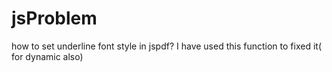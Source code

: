 # jsProblem
how to set underline font style in jspdf? I have used this function   to fixed  it( for dynamic also)
